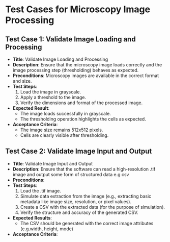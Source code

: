 # Test Cases for Microscopy Image Processing

## Test Case 1: Validate Image Loading and Processing

- **Title**: Validate Image Loading and Processing
- **Description**: Ensure that the microscopy image loads correctly and the image processing step (thresholding) behaves as expected.
- **Preconditions**: Microscopy images are available in the correct format and size.
- **Test Steps**:
  1. Load the image in grayscale.
  2. Apply a threshold to the image.
  3. Verify the dimensions and format of the processed image.
- **Expected Result**: 
  - The image loads successfully in grayscale.
  - The thresholding operation highlights the cells as expected.
- **Acceptance Criteria**: 
  - The image size remains 512x512 pixels.
  - Cells are clearly visible after thresholding.


## Test Case 2: Validate Image Input and Output
- **Title**: Validate Image Input and Output
- **Description**: Ensure that the software can read a high-resolution .tif image and output some form of structured data e.g csv
- **Preconditions**:
- **Test Steps**:
  1. Load the .tif image.
  2. Simulate data extraction from the image (e.g., extracting basic metadata like image size, resolution, or pixel values).
  3. Create a CSV with the extracted data (for the purpose of simulation).
  4. Verify the structure and accuracy of the generated CSV.
- **Expected Results**:
  - The CSV should be generated with the correct image attributes (e.g.width, height, mode)
- **Acceptance Criteria**: 
